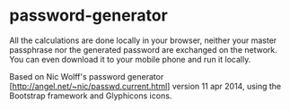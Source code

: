 password-generator
==================

All the calculations are done locally in your browser, neither your master passphrase nor the generated password are exchanged on the network. You can even download it to your mobile phone and run it locally.

Based on Nic Wolff's password generator [http://angel.net/~nic/passwd.current.html] version 11 apr 2014, using the Bootstrap framework and Glyphicons icons.
